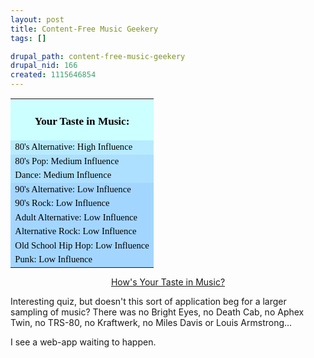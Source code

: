 ```yaml
--- 
layout: post
title: Content-Free Music Geekery
tags: []

drupal_path: content-free-music-geekery
drupal_nid: 166
created: 1115646854
---
```

<table style="font-family: serif; color: black; font-size: 11pt;" align=center border=0 cellspacing=0 cellpadding=5>
<tr><td align="center" bgcolor="#CCFFFF">
<h3>Your Taste in Music:</h3>
</td></tr>

<tr><td bgcolor="#B8EBFF">80's Alternative: High Influence</td></tr><tr><td bgcolor="#ADE0FF">80's Pop: Medium Influence</td></tr><tr><td bgcolor="#ADE0FF">Dance: Medium Influence</td></tr><tr><td bgcolor="#A3D6FF">90's Alternative: Low Influence</td></tr><tr><td bgcolor="#A3D6FF">90's Rock: Low Influence</td></tr><tr><td bgcolor="#A3D6FF">Adult Alternative: Low Influence</td></tr><tr><td bgcolor="#A3D6FF">Alternative Rock: Low Influence</td></tr><tr><td bgcolor="#A3D6FF">Old School Hip Hop: Low Influence</td></tr><tr><td bgcolor="#A3D6FF">Punk: Low Influence</td></tr></table>
<div align="center">
<a href="http://www.blogthings.com/yourtasteinmusicquiz/">How's Your Taste in Music?</a>
</div>

Interesting quiz, but doesn't this sort of application beg for a larger sampling of music? There was no Bright Eyes, no Death Cab, no Aphex Twin, no TRS-80, no Kraftwerk, no Miles Davis or Louis Armstrong...

I see a web-app waiting to happen.
